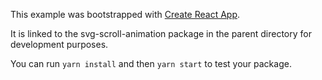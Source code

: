 This example was bootstrapped with [Create React App](https://github.com/facebook/create-react-app).

It is linked to the svg-scroll-animation package in the parent directory for development purposes.

You can run `yarn install` and then `yarn start` to test your package.
